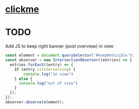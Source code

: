 # [clickme](https://silassentinel.github.io/)


# TODO

Add JS to keep right banner (post overview) in view

```JAVASCRIPT
const element = document.querySelector('#keepMeVisible');
const observer = new IntersectionObserver((entries) => {
  entries.forEach((entry) => {
    if (entry.isIntersecting) {
        console.log("in view")
    } else {
      console.log("out of view")
    }
  });
});
observer.observe(element);
```
